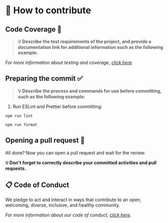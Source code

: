 # 👋 How to contribute

## Code Coverage 🧪

> **💡 Describe the test requirements of the project, and provide a documentation link for additional information such as the following example.**

_For more information about testing and coverage, [click here](LICENSE)._

## Preparing the commit ✅

> **💡 Describe the process and commands for use before committing, such as the following example:**

1. Run ESLint and Prettier before committing:

```console
npm run lint
```

```console
npm run format
```

## Opening a pull request 📄

All done? Now you can open a pull request and wait for the review.

**💡 Don't forget to correctly describe your committed activities and pull requests.**

## 📋 Code of Conduct

We pledge to act and interact in ways that contribute to an open, welcoming, diverse, inclusive, and healthy community.

_For more information about our code of conduct, [click here](CODE_OF_CONDUCT)._
